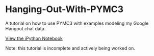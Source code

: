 # Hanging-Out-With-PYMC3

A tutorial on how to use PYMC3 with examples modeling my Google Hangout chat data.

[View the iPython Notebook](http://nbviewer.ipython.org/github/markdregan/Hanging-Out-With-PYMC3/blob/master/pymc3_tutorial_hangouts.ipynb)

Note: this tutorial is incomplete and actively being worked on.
